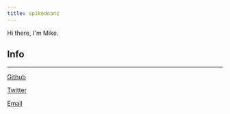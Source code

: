 ```yaml
---
title: spikedoanz
---
```

Hi there, I'm Mike.
## Info ##
---

[Github](https://github.com/spikedoanz)

[Twitter](https://twitter.com/spikedoanz)

[Email](mailto:spikedoanz@gmail.com)